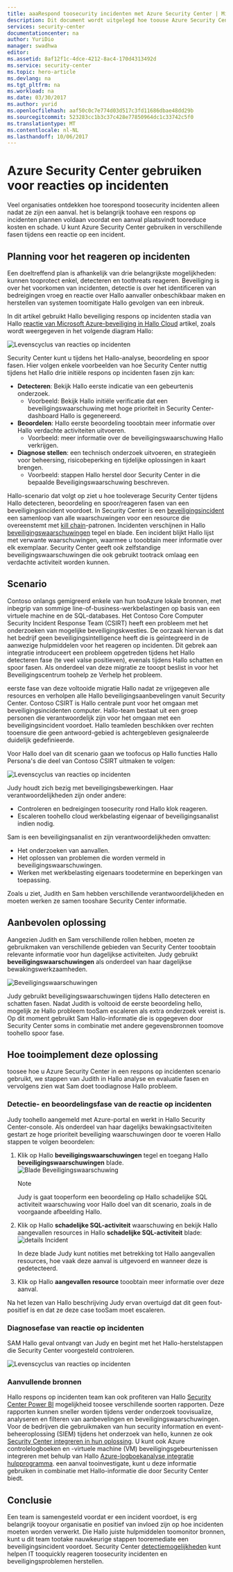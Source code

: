 ```yaml
---
title: aaaRespond toosecurity incidenten met Azure Security Center | Microsoft Docs
description: Dit document wordt uitgelegd hoe toouse Azure Security Center voor een respons op incidenten scenario.
services: security-center
documentationcenter: na
author: YuriDio
manager: swadhwa
editor: 
ms.assetid: 8af12f1c-4dce-4212-8ac4-170d4313492d
ms.service: security-center
ms.topic: hero-article
ms.devlang: na
ms.tgt_pltfrm: na
ms.workload: na
ms.date: 03/30/2017
ms.author: yurid
ms.openlocfilehash: aaf50c0c7e774d03d517c3fd11686dbae48dd29b
ms.sourcegitcommit: 523283cc1b3c37c428e77850964dc1c33742c5f0
ms.translationtype: MT
ms.contentlocale: nl-NL
ms.lasthandoff: 10/06/2017
---
```

# <a name="using-azure-security-center-for-an-incident-response"></a>Azure Security Center gebruiken voor reacties op incidenten
Veel organisaties ontdekken hoe toorespond toosecurity incidenten alleen nadat ze zijn een aanval. het is belangrijk toohave een respons op incidenten plannen voldaan voordat een aanval plaatsvindt tooreduce kosten en schade. U kunt Azure Security Center gebruiken in verschillende fasen tijdens een reactie op een incident.

## <a name="incident-response-planning"></a>Planning voor het reageren op incidenten
Een doeltreffend plan is afhankelijk van drie belangrijkste mogelijkheden: kunnen tooprotect enkel, detecteren en toothreats reageren. Beveiliging is over het voorkomen van incidenten, detectie is over het identificeren van bedreigingen vroeg en reactie over Hallo aanvaller onbeschikbaar maken en herstellen van systemen toomitigate Hallo gevolgen van een inbreuk.

In dit artikel gebruikt Hallo beveiliging respons op incidenten stadia van Hallo [reactie van Microsoft Azure-beveiliging in Hallo Cloud](https://gallery.technet.microsoft.com/Azure-Security-Response-in-dd18c678) artikel, zoals wordt weergegeven in het volgende diagram Hallo:

![Levenscyclus van reacties op incidenten](./media/security-center-incident-response/security-center-incident-response-fig1.png)

Security Center kunt u tijdens het Hallo-analyse, beoordeling en spoor fasen. Hier volgen enkele voorbeelden van hoe Security Center nuttig tijdens het Hallo drie initiële respons op incidenten fasen zijn kan:

* **Detecteren**: Bekijk Hallo eerste indicatie van een gebeurtenis onderzoek.
  * Voorbeeld: Bekijk Hallo initiële verificatie dat een beveiligingswaarschuwing met hoge prioriteit in Security Center-dashboard Hallo is gegenereerd.
* **Beoordelen**: Hallo eerste beoordeling tooobtain meer informatie over Hallo verdachte activiteiten uitvoeren.
  * Voorbeeld: meer informatie over de beveiligingswaarschuwing Hallo verkrijgen.
* **Diagnose stellen**: een technisch onderzoek uitvoeren, en strategieën voor beheersing, risicobeperking en tijdelijke oplossingen in kaart brengen.
  * Voorbeeld: stappen Hallo herstel door Security Center in die bepaalde Beveiligingswaarschuwing beschreven.

Hallo-scenario dat volgt op ziet u hoe tooleverage Security Center tijdens Hallo detecteren, beoordeling en spoor/reageren fasen van een beveiligingsincident voordoet. In Security Center is een [beveiligingsincident](security-center-incident.md) een samenloop van alle waarschuwingen voor een resource die overeenstemt met [kill chain](https://blogs.technet.microsoft.com/office365security/addressing-your-cxos-top-five-cloud-security-concerns/)-patronen. Incidenten verschijnen in Hallo [beveiligingswaarschuwingen](security-center-managing-and-responding-alerts.md) tegel en blade. Een incident blijkt Hallo lijst met verwante waarschuwingen, waarmee u tooobtain meer informatie over elk exemplaar. Security Center geeft ook zelfstandige beveiligingswaarschuwingen die ook gebruikt tootrack omlaag een verdachte activiteit worden kunnen.

## <a name="scenario"></a>Scenario
Contoso onlangs gemigreerd enkele van hun tooAzure lokale bronnen, met inbegrip van sommige line-of-business-werkbelastingen op basis van een virtuele machine en de SQL-databases. Het Contoso Core Computer Security Incident Response Team (CSIRT) heeft een probleem met het onderzoeken van mogelijke beveiligingskwesties. De oorzaak hiervan is dat het bedrijf geen beveiligingsintelligence heeft die is geïntegreerd in de aanwezige hulpmiddelen voor het reageren op incidenten. Dit gebrek aan integratie introduceert een probleem opgetreden tijdens het Hallo detecteren fase (te veel valse positieven), evenals tijdens Hallo schatten en spoor fasen. Als onderdeel van deze migratie ze tooopt beslist in voor het Beveiligingscentrum toohelp ze Verhelp het probleem.

eerste fase van deze voltooide migratie Hallo nadat ze vrijgegeven alle resources en verholpen alle Hallo beveiligingsaanbevelingen vanuit Security Center. Contoso CSIRT is Hallo centrale punt voor het omgaan met beveiligingsincidenten computer. Hallo-team bestaat uit een groep personen die verantwoordelijk zijn voor het omgaan met een beveiligingsincident voordoet. Hallo teamleden beschikken over rechten tooensure die geen antwoord-gebied is achtergebleven gesignaleerde duidelijk gedefinieerde.

Voor Hallo doel van dit scenario gaan we toofocus op Hallo functies Hallo Persona's die deel van Contoso CSIRT uitmaken te volgen:

![Levenscyclus van reacties op incidenten](./media/security-center-incident-response/security-center-incident-response-fig2.png)

Judy houdt zich bezig met beveiligingsbewerkingen. Haar verantwoordelijkheden zijn onder andere:

* Controleren en bedreigingen toosecurity rond Hallo klok reageren.
* Escaleren toohello cloud werkbelasting eigenaar of beveiligingsanalist indien nodig.

Sam is een beveiligingsanalist en zijn verantwoordelijkheden omvatten:

* Het onderzoeken van aanvallen.
* Het oplossen van problemen die worden vermeld in beveiligingswaarschuwingen.
* Werken met werkbelasting eigenaars toodetermine en beperkingen van toepassing.

Zoals u ziet, Judith en Sam hebben verschillende verantwoordelijkheden en moeten werken ze samen tooshare Security Center informatie.

## <a name="recommended-solution"></a>Aanbevolen oplossing
Aangezien Judith en Sam verschillende rollen hebben, moeten ze gebruikmaken van verschillende gebieden van Security Center tooobtain relevante informatie voor hun dagelijkse activiteiten. Judy gebruikt **beveiligingswaarschuwingen** als onderdeel van haar dagelijkse bewakingswerkzaamheden.

![Beveiligingswaarschuwingen](./media/security-center-incident-response/security-center-incident-response-fig3.png)

Judy gebruikt beveiligingswaarschuwingen tijdens Hallo detecteren en schatten fasen. Nadat Judith is voltooid de eerste beoordeling hello, mogelijk ze Hallo probleem tooSam escaleren als extra onderzoek vereist is. Op dit moment gebruikt Sam Hallo-informatie die is opgegeven door Security Center soms in combinatie met andere gegevensbronnen toomove toohello spoor fase.

## <a name="how-tooimplement-this-solution"></a>Hoe tooimplement deze oplossing
toosee hoe u Azure Security Center in een respons op incidenten scenario gebruikt, we stappen van Judith in Hallo analyse en evaluatie fasen en vervolgens zien wat Sam doet toodiagnose Hallo probleem.

### <a name="detect-and-assess-incident-response-stages"></a>Detectie- en beoordelingsfase van de reactie op incidenten
Judy toohello aangemeld met Azure-portal en werkt in Hallo Security Center-console. Als onderdeel van haar dagelijks bewakingsactiviteiten gestart ze hoge prioriteit beveiliging waarschuwingen door te voeren Hallo stappen te volgen beoordelen:

1. Klik op Hallo **beveiligingswaarschuwingen** tegel en toegang Hallo **beveiligingswaarschuwingen** blade.
    ![Blade Beveiligingswaarschuwing](./media/security-center-incident-response/security-center-incident-response-fig4.png)

   > [!NOTE]
   > Judy is gaat tooperform een beoordeling op Hallo schadelijke SQL activiteit waarschuwing voor Hallo doel van dit scenario, zoals in de voorgaande afbeelding Hallo.
   >
   >
2. Klik op Hallo **schadelijke SQL-activiteit** waarschuwing en bekijk Hallo aangevallen resources in Hallo **schadelijke SQL-activiteit** blade: ![details Incident](./media/security-center-incident-response/security-center-incident-response-fig5.png)

    In deze blade Judy kunt notities met betrekking tot Hallo aangevallen resources, hoe vaak deze aanval is uitgevoerd en wanneer deze is gedetecteerd.
3. Klik op Hallo **aangevallen resource** tooobtain meer informatie over deze aanval.

Na het lezen van Hallo beschrijving Judy ervan overtuigd dat dit geen fout-positief is en dat ze deze case tooSam moet escaleren.

### <a name="diagnose-incident-response-stage"></a>Diagnosefase van reactie op incidenten
SAM Hallo geval ontvangt van Judy en begint met het Hallo-herstelstappen die Security Center voorgesteld controleren.

![Levenscyclus van reacties op incidenten](./media/security-center-incident-response/security-center-incident-response-fig6.png)

### <a name="additional-resources"></a>Aanvullende bronnen
Hallo respons op incidenten team kan ook profiteren van Hallo [Security Center Power BI](security-center-powerbi.md) mogelijkheid toosee verschillende soorten rapporten. Deze rapporten kunnen sneller worden tijdens verder onderzoek toovisualize, analyseren en filteren van aanbevelingen en beveiligingswaarschuwingen. Voor de bedrijven die gebruikmaken van hun security information en event-beheeroplossing (SIEM) tijdens het onderzoek van hello, kunnen ze ook [Security Center integreren in hun oplossing](security-center-integrating-alerts-with-log-integration.md). U kunt ook Azure controlelogboeken en -virtuele machine (VM) beveiligingsgebeurtenissen integreren met behulp van Hallo [Azure-logboekanalyse integratie hulpprogramma](https://blogs.msdn.microsoft.com/azuresecurity/2016/07/21/microsoft-azure-log-integration-preview/). een aanval tooinvestigate, kunt u deze informatie gebruiken in combinatie met Hallo-informatie die door Security Center biedt.

## <a name="conclusion"></a>Conclusie
Een team is samengesteld voordat er een incident voordoet, is erg belangrijk tooyour organisatie en positief van invloed zijn op hoe incidenten moeten worden verwerkt. Die Hallo juiste hulpmiddelen toomonitor bronnen, kunt u dit team tootake nauwkeurige stappen tooremediate een beveiligingsincident voordoet. Security Center [detectiemogelijkheden](security-center-detection-capabilities.md) kunt helpen IT tooquickly reageren toosecurity incidenten en beveiligingsproblemen herstellen.

